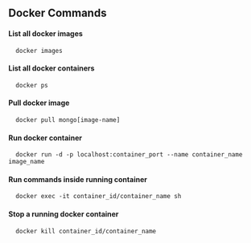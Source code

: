 ## Docker Commands

#### List all docker images
```
  docker images
```
#### List all docker containers
```
  docker ps
```
#### Pull docker image 
```
  docker pull mongo[image-name]
```
#### Run docker container
```
  docker run -d -p localhost:container_port --name container_name image_name
```
#### Run commands inside running container
```
  docker exec -it container_id/container_name sh
```
#### Stop a running docker container
```
  docker kill container_id/container_name
```

